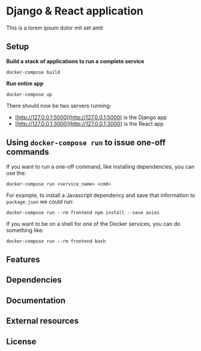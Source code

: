 # Django & React application

This is a lorem ipsum dolor mit set amit

## Setup

**Build a stack of applications to run a complete service**
```
docker-compose build
```

**Run entire app**
```
docker-compose up
```

There should now be two servers running:
- [http://127.0.0.1:5000](http://127.0.0.1:5000) is the Django app
- [http://127.0.0.1:3000](http://127.0.0.1:3000) is the React app

## Using `docker-compose run` to issue one-off commands

If you want to run a one-off command, like installing dependencies, you can use the:
```
docker-compose run <service_name> <cmd>
```

For example, to install a Javascript dependency and save that information to `package.json` we could run:
```
docker-compose run --rm frontend npm install --save axios
```

If you want to be on a shell for one of the Docker services, you can do something like:
```
docker-compose run --rm frontend bash
```

## Features


## Dependencies


## Documentation


## External resources


## License
